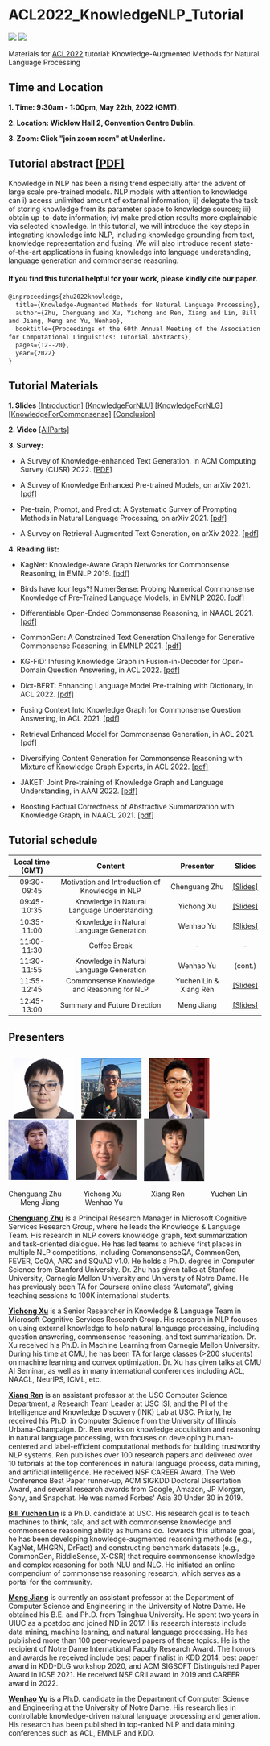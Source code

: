 # ACL2022_KnowledgeNLP_Tutorial

![](https://img.shields.io/badge/Status-building-brightgreen) ![](https://img.shields.io/badge/PRs-Welcome-red) 

Materials for [ACL2022](https://www.2022.aclweb.org/) tutorial: Knowledge-Augmented Methods for Natural Language Processing

## Time and Location

**1. Time: 9:30am - 1:00pm, May 22th, 2022 (GMT).** 

**2. Location: Wicklow Hall 2, Convention Centre Dublin.**

**3. Zoom: Click "join zoom room" at Underline.**

## Tutorial abstract [\[PDF\]](/files/knowledge_tutorial.pdf)
Knowledge in NLP has been a rising trend especially after the advent of large scale pre-trained models. NLP models with attention to knowledge can i) access unlimited amount of external information; ii) delegate the task of storing knowledge from its parameter space to knowledge sources; iii) obtain up-to-date information; iv) make prediction results more explainable via selected knowledge. In this tutorial, we will introduce the key steps in integrating knowledge into NLP, including knowledge grounding from text, knowledge representation and fusing. We will also introduce recent state-of-the-art applications in fusing knowledge into language understanding, language generation and commonsense reasoning.

#### If you find this tutorial helpful for your work, please kindly cite our paper.

```
@inproceedings{zhu2022knowledge,
  title={Knowledge-Augmented Methods for Natural Language Processing},
  author={Zhu, Chenguang and Xu, Yichong and Ren, Xiang and Lin, Bill and Jiang, Meng and Yu, Wenhao},
  booktitle={Proceedings of the 60th Annual Meeting of the Association for Computational Linguistics: Tutorial Abstracts},
  pages={12--20},
  year={2022}
}
```

## Tutorial Materials

**1. Slides** [\[Introduction\]](/files/PART1_Introduction.pdf) [\[KnowledgeForNLU\]](/files/PART2_Knowledge_NLU.pdf) [\[KnowledgeForNLG\]](/files/PART3_Knowledge_NLG.pdf) [\[KnowledgeForCommonsense\]](/files/PART4_Knowledge_CR.pdf) [\[Conclusion\]](/files/PART5_Conclusion.pdf)

**2. Video** [\[AllParts\]](https://underline.io/events/284/sessions?eventSessionId=10737)

**3. Survey:** 

- A Survey of Knowledge-enhanced Text Generation, in ACM Computing Survey (CUSR) 2022. [\[PDF\]](https://arxiv.org/abs/2010.04389)

- A Survey of Knowledge Enhanced Pre-trained Models, on arXiv 2021. [\[pdf\]](https://arxiv.org/pdf/2110.00269.pdf)

- Pre-train, Prompt, and Predict: A Systematic Survey of Prompting Methods in Natural Language Processing, on arXiv 2021. [\[pdf\]](https://arxiv.org/pdf/2107.13586.pdf)

- A Survey on Retrieval-Augmented Text Generation, on arXiv 2022. [\[pdf\]](https://arxiv.org/pdf/2202.01110.pdf)

**4. Reading list:**

- KagNet: Knowledge-Aware Graph Networks for Commonsense Reasoning, in EMNLP 2019. [\[pdf\]](https://aclanthology.org/D19-1282)

- Birds have four legs?! NumerSense: Probing Numerical Commonsense Knowledge of Pre-Trained Language Models, in EMNLP 2020. [\[pdf\]](https://aclanthology.org/2020.emnlp-main.557)

- Differentiable Open-Ended Commonsense Reasoning, in NAACL 2021. [\[pdf\]](https://aclanthology.org/2021.naacl-main.366)

- CommonGen: A Constrained Text Generation Challenge for Generative Commonsense Reasoning, in EMNLP 2021. [\[pdf\]](https://aclanthology.org/2020.findings-emnlp.165/)
  
- KG-FiD: Infusing Knowledge Graph in Fusion-in-Decoder for Open-Domain Question Answering, in ACL 2022. [\[pdf\]](https://arxiv.org/abs/2110.04330)

- Dict-BERT: Enhancing Language Model Pre-training with Dictionary, in ACL 2022. [\[pdf\]](https://arxiv.org/abs/2110.06490)

- Fusing Context Into Knowledge Graph for Commonsense Question Answering, in ACL 2021. [\[pdf\]](https://arxiv.org/abs/2012.04808)

- Retrieval Enhanced Model for Commonsense Generation, in ACL 2021. [\[pdf\]](https://arxiv.org/abs/2105.11174)

- Diversifying Content Generation for Commonsense Reasoning with Mixture of Knowledge Graph Experts, in ACL 2022. [\[pdf\]](https://www.microsoft.com/en-us/research/uploads/prod/2022/03/ACL_2022_DGR_Camera.pdf)

- JAKET: Joint Pre-training of Knowledge Graph and Language Understanding, in AAAI 2022. [\[pdf\]](https://arxiv.org/abs/2010.00796)

- Boosting Factual Correctness of Abstractive Summarization with Knowledge Graph, in NAACL 2021. [\[pdf\]](https://arxiv.org/abs/2003.08612)


## Tutorial schedule

| Local time (GMT) | Content | Presenter | Slides |
| :---: | :---: | :---: | :---: |
| 09:30-09:45 | Motivation and Introduction of Knowledge in NLP | Chenguang Zhu | [\[Slides\]](/files/PART1_Introduction.pdf) |
| 09:45-10:35 | Knowledge in Natural Language Understanding  | Yichong Xu | [\[Slides\]](/files/PART2_Knowledge_NLU.pdf) |
| 10:35-11:00 | Knowledge in Natural Language Generation | Wenhao Yu | [\[Slides\]](/files/PART3_Knowledge_NLG.pdf) |
| 11:00-11:30 | Coffee Break  | - | - |
| 11:30-11:55 | Knowledge in Natural Language Generation | Wenhao Yu | (cont.) |
| 11:55-12:45 | Commonsense Knowledge and Reasoning for NLP | Yuchen Lin & Xiang Ren | [\[Slides\]](/files/PART4_Knowledge_CR.pdf) |
| 12:45-13:00 | Summary and Future Direction | Meng Jiang | [\[Slides\]](/files/PART5_Conclusion.pdf) |

## Presenters

## &nbsp; <img src="imgs/Chenguang.jpg" width="120" align=center> &nbsp; <img src="imgs/Yichong.jpg" width="120" align=center> &nbsp;  <img src="imgs/Xiang.jpg" width="120" align=center> &nbsp; <img src="imgs/Yuchen.jpg" width="120" align=center> &nbsp; <img src="imgs/Meng.jpg" width="120" align=center> &nbsp; <img src="imgs/Wenhao.jpg" width="120" align=center> 

Chenguang Zhu &nbsp; &nbsp; &nbsp; &nbsp; &nbsp; Yichong Xu &nbsp; &nbsp; &nbsp; &nbsp; &nbsp; &nbsp; &nbsp; Xiang Ren &nbsp; &nbsp; &nbsp; &nbsp; &nbsp; &nbsp; Yuchen Lin &nbsp; &nbsp; &nbsp; &nbsp; &nbsp; &nbsp; Meng Jiang &nbsp; &nbsp; &nbsp; &nbsp; &nbsp; &nbsp; Wenhao Yu

**[Chenguang Zhu](https://www.microsoft.com/en-us/research/people/chezhu/)** is a Principal Research Manager in Microsoft Cognitive Services Research Group, where he leads the Knowledge & Language Team. His research in NLP covers knowledge graph, text summarization and task-oriented dialogue. He has led teams to achieve first places in multiple NLP competitions, including CommonsenseQA, CommonGen, FEVER, CoQA, ARC and SQuAD v1.0. He holds a Ph.D. degree in Computer Science from Stanford University. Dr. Zhu has given talks at Stanford University, Carnegie Mellon University and University of Notre Dame. He has previously been TA for Coursera online class “Automata”, giving teaching sessions to 100K international students. 

**[Yichong Xu](https://www.microsoft.com/en-us/research/people/yicxu/)** is a Senior Researcher in Knowledge \& Language Team in Microsoft Cognitive Services Research Group. His research in NLP focuses on using external knowledge to help natural language processing, including question answering, commonsense reasoning, and text summarization. Dr. Xu received his Ph.D. in Machine Learning from Carnegie Mellon University. During his time at CMU, he has been TA for large classes (>200 students) on machine learning and convex optimization. Dr. Xu has given talks at CMU AI Seminar, as well as in many international conferences including ACL, NAACL, NeurIPS, ICML, etc.

**[Xiang Ren](https://shanzhenren.github.io/)** is an assistant professor at the USC Computer Science Department, a Research Team Leader at USC ISI, and the PI of the Intelligence and Knowledge Discovery (INK) Lab at USC. Priorly, he received his Ph.D. in Computer Science from the University of Illinois Urbana-Champaign. Dr. Ren works on knowledge acquisition and reasoning in natural language processing, with focuses on developing human-centered and label-efficient computational methods for building trustworthy NLP systems. Ren publishes over 100 research papers and delivered over 10 tutorials at the top conferences in natural language process, data mining, and artificial intelligence. He received NSF CAREER Award, The Web Conference Best Paper runner-up, ACM SIGKDD Doctoral Dissertation Award, and several research awards from Google, Amazon, JP Morgan, Sony, and Snapchat. He was named Forbes' Asia 30 Under 30 in 2019.

**[Bill Yuchen Lin](https://yuchenlin.xyz/)** is a Ph.D. candidate at USC. His research goal is to teach machines to think, talk, and act with commonsense knowledge and commonsense reasoning ability as humans do. Towards this ultimate goal, he has been developing knowledge-augmented reasoning methods (e.g., KagNet, MHGRN, DrFact) and constructing benchmark datasets (e.g., CommonGen, RiddleSense, X-CSR) that require commonsense knowledge and complex reasoning for both NLU and NLG. He initiated an online compendium of commonsense reasoning  research, which serves as a portal for the community. 

**[Meng Jiang](http://www.meng-jiang.com/)** is currently an assistant professor at the Department of Computer Science and Engineering in the University of Notre Dame. He obtained his B.E. and Ph.D. from Tsinghua University. He spent two years in UIUC as a postdoc and joined ND in 2017. His research interests include data mining, machine learning, and natural language processing. He has published more than 100 peer-reviewed papers of these topics. He is the recipient of Notre Dame International Faculty Research Award. The honors and awards he received include best paper finalist in KDD 2014, best paper award in KDD-DLG workshop 2020, and ACM SIGSOFT Distinguished Paper Award in ICSE 2021. He received NSF CRII award in 2019 and CAREER award in 2022.

**[Wenhao Yu](https://wyu97.github.io/)** is a Ph.D. candidate in the Department of Computer Science and Engineering at the University of Notre Dame. His research lies in controllable knowledge-driven natural language processing and generation. His research has been published in top-ranked NLP and data mining conferences such as ACL, EMNLP and KDD.

